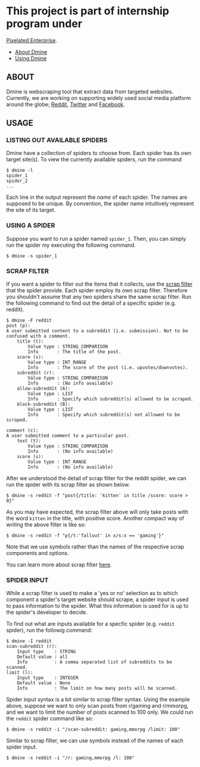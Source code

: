 # This project is part of internship program under 
[Pixelated Enterprise](http://www.pixelated.asia).

- [About Dmine](https://github.com/amirulmenjeni/dmine/blob/master/README.md#about-dmine)
- [Using Dmine](https://github.com/amirulmenjeni/dmine/blob/master/README.md#using-dmine)

## ABOUT 

Dmine is webscraping tool that extract data from targeted websites. 
Currently, we are working on supporting widely used social media platform 
around the globe; [Reddit](http://www.reddit.com), 
[Twitter](http://www.twitter.com) and [Facebook](http://www.facebook.com). 

## USAGE

### LISTING OUT AVAILABLE SPIDERS
Dmine have a collection of spiders to choose from. Each spider has its own 
target site(s). To view the currently available spiders, run the command

    $ dmine -l
    spider_1
    spider_2
    ...
    
Each line in the output represent the _name_ of each spider. 
The names are supposed to be unique. By convention, the spider name 
intuitively represent the site of its target. 

### USING A SPIDER

Suppose you want to run a spider named `spider_1`. Then, you can simply run the spider my executing the
following command.

    $ dmine -s spider_1
    
### SCRAP FILTER

If you want a spider to filter out the items that it collects, 
use the [scrap filter](https://github.com/amirulmenjeni/dmine/wiki/Scrap-Filter) 
that the spider provide. Each spider employ its own scrap filter. Therefore you 
shouldn't assume that any two spiders share the same scrap filter. 
Run the following command to find out the detail of a specific spider 
(e.g. reddit).

    $ dmine -F reddit
    post (p):
    A user submitted content to a subreddit (i.e. submission). Not to be confused with a comment.
        title (t): 
            Value type : STRING_COMPARISON
            Info       : The title of the post.
        score (s): 
            Value type : INT_RANGE
            Info       : The score of the post (i.e. upvotes/downvotes).
        subreddit (r): 
            Value type : STRING_COMPARISON
            Info       : (No info available)
        allow-subreddit (A): 
            Value type : LIST
            Info       : Specify which subreddit(s) allowed to be scraped.
        block-subreddit (B): 
            Value type : LIST
            Info       : Specify which subreddit(s) not allowed to be scraped.

    comment (c):
    A user submitted comment to a particular post.
        text (t): 
            Value type : STRING_COMPARISON
            Info       : (No info available)
        score (s): 
            Value type : INT_RANGE
            Info       : (No info available)

After we understood the detail of scrap filter for the reddit spider, we can 
run the spider with its scrap filter as shown below.

    $ dmine -s reddit -f "post{/title: 'kitten' in title /score: score > 0}"
    
As you may have expected, the scrap filter above will only take posts with 
the word `kitten` in the title, with positive score. Another compact way
of writing the above filter is like so:

    $ dmine -s reddit -f "p{/t:'fallout' in x/s:x == 'gaming'}"

Note that we use symbols rather than the names of the respective scrap 
components and options.

You can learn more about scrap filter 
[here](https://github.com/amirulmenjeni/dmine/wiki/Scrap-Filter).

### SPIDER INPUT

While a scrap filter is used to make a 'yes or no' selection as to 
which component a spider's target website should scrape, a spider 
input is used to pass information to the spider. 
What this information is used for is up to the spider's developer to decide. 

To find out what are inputs available for a specfic spider 
(e.g. `reddit` spider), run the followig command:

    $ dmine -I reddit
    scan-subreddit (r):
        Input type    : STRING
        Default value : all
        Info          : A comma separated list of subreddits to be scanned.
    limit (l):
        Input type    : INTEGER
        Default value : None
        Info          : The limit on how many posts will be scanned.

Spider input syntax is a bit similar to scrap filter syntax. Using the 
example above, suppose we want to only scan posts from r/gaming 
and r/mmorpg, and we want to limit the number of posts scanned to 100 only. 
We could run the `reddit` spider command like so:

    $ dmine -s reddit -i "/scan-subreddit: gaming,mmorpg /limit: 100"

Similar to scrap filter, we can use symbols instead of the names of 
each spider input.

    $ dmine -s reddit -i "/r: gaming,mmorpg /l: 100"



